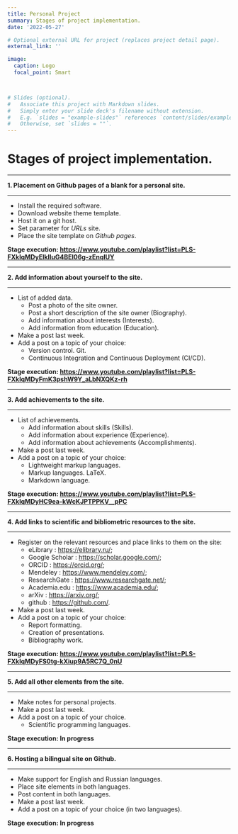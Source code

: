 ```yaml
---
title: Personal Project
summary: Stages of project implementation.
date: '2022-05-27'

# Optional external URL for project (replaces project detail page).
external_link: ''

image:
  caption: Logo
  focal_point: Smart



# Slides (optional).
#   Associate this project with Markdown slides.
#   Simply enter your slide deck's filename without extension.
#   E.g. `slides = "example-slides"` references `content/slides/example-slides.md`.
#   Otherwise, set `slides = ""`.
---
```


# Stages of project implementation.
<hr>

**1. Placement on Github pages of a blank for a personal site.**
<hr>

* Install the required software.
* Download website theme template.
* Host it on a git host.
* Set parameter for _URLs_ site.
* Place the site template on _Github pages_.

**Stage execution: https://www.youtube.com/playlist?list=PLS-FXklqMDyElkIluG4BEl06g-zEnqlUY**
<hr>

**2.  Add information about yourself to the site.**
    <hr>
* List of added data.
     * Post a photo of the site owner.
     * Post a short description of the site owner (Biography).
     * Add information about interests (Interests).
     * Add information from education (Education).
* Make a post last week.
* Add a post on a topic of your choice:
     * Version control. Git.
     * Continuous Integration and Continuous Deployment (CI/CD).

**Stage execution: https://www.youtube.com/playlist?list=PLS-FXklqMDyFmK3pshW9Y_aLbNXQKz-rh**
<hr>

**3.  Add achievements to the site.**
    <hr>
* List of achievements.
    * Add information about skills (Skills).
    * Add information about experience (Experience).
    * Add information about achievements (Accomplishments).
* Make a post last week.
* Add a post on a topic of your choice:
    * Lightweight markup languages.
    * Markup languages. LaTeX.
    * Markdown language.

**Stage execution: https://www.youtube.com/playlist?list=PLS-FXklqMDyHC9ea-kWcKJPTPPKV__pPC**
<hr>

**4.  Add links to scientific and bibliometric resources to the site.**
    <hr>
* Register on the relevant resources and place links to them on the site:
    * eLibrary : https://elibrary.ru/;
    * Google Scholar : https://scholar.google.com/;
    * ORCID : https://orcid.org/;
    * Mendeley : https://www.mendeley.com/;
    * ResearchGate : https://www.researchgate.net/;
    * Academia.edu : https://www.academia.edu/;
    * arXiv : https://arxiv.org/;
    * github : https://github.com/.
* Make a post last week.
* Add a post on a topic of your choice:
    * Report formatting.
    * Creation of presentations.
    * Bibliography work.

**Stage execution: https://www.youtube.com/playlist?list=PLS-FXklqMDyFS0tg-kXiup9A5RC7Q_0nU**
<hr>

**5.  Add all other elements from the site.**
    <hr>
* Make notes for personal projects.
* Make a post last week.
* Add a post on a topic of your choice.
    * Scientific programming languages.

**Stage execution: In progress**
<hr>

**6.  Hosting a bilingual site on Github.**
    <hr>
* Make support for English and Russian languages.
* Place site elements in both languages.
* Post content in both languages.
* Make a post last week.
* Add a post on a topic of your choice (in two languages).

**Stage execution: In progress**
